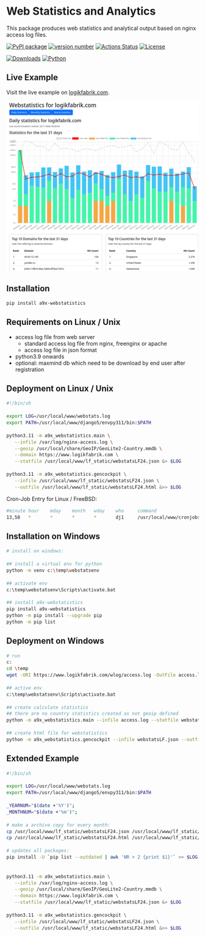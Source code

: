 # Web Statistics and Analytics

This package produces web statistics and analytical output based on nginx access log files.

[![PyPI package](https://img.shields.io/badge/pip%20install-a9x_webstatistics-brightgreen)](https://pypi.org/project/a9x-webstatistics/) [![version number](https://img.shields.io/pypi/v/a9x_webstatistics?color=green&label=version)](https://github.com/ava007/a9x-webstatistics/releases) [![Actions Status](https://github.com/ava007/a9x-webstatistics/workflows/Test/badge.svg)](https://github.com/ava007/a9x-webstatistics/actions) [![License](https://img.shields.io/badge/license-own-blue)](https://github.com/ava007/a9x-webstatistics/blob/main/LICENSE)

[![Downloads](https://img.shields.io/pypi/dm/a9x-webstatistics)](https://pypistats.org/packages/a9x-webstatistics)
[![Python](https://img.shields.io/pypi/pyversions/a9x-webstatistics)](https://pypi.org/project/a9x-webstatistics)

## Live Example

Visit the live example on [logikfabrik.com](https://www.logikfabrik.com/webstatsLF24.html).

<img src="https://github.com/ava007/a9x-webstatistics/blob/main/a9x-webstatistics_20241123.png">

## Installation

```bash
pip install a9x-webstatistics
```


## Requirements on Linux / Unix
- access log file from web server
  - standard access log file from nginx, freenginx or apache
  - access log file in json format
- python3.9 onwards
- optional: maxmind db which need to be download by end user after registration


## Deployment on Linux / Unix

```bash
#!/bin/sh

export LOG=/usr/local/www/webstats.log
export PATH=/usr/local/www/django5/envpy311/bin:$PATH

python3.11 -m a9x_webstatistics.main \
   --infile /var/log/nginx-access.log \
   --geoip /usr/local/share/GeoIP/GeoLite2-Country.mmdb \
   --domain https://www.logikfabrik.com \
   --statfile /usr/local/www/lf_static/webstatsLF24.json &> $LOG

python3.11 -m a9x_webstatistics.gencockpit \
   --infile /usr/local/www/lf_static/webstatsLF24.json \
   --outfile /usr/local/www/lf_static/webstatsLF24.html &>> $LOG
```

Cron-Job Entry for Linux / FreeBSD:
```bash
#minute hour    mday    month   wday    who     command
13,58   *       *       *       *       dj1     /usr/local/www/cronjobs/cron_webstatistics.sh

```


## Installation on Windows

```bash
# install on windows:

## install a virtual env for python
python -m venv c:\temp\webstatsenv

## activate env
c:\temp\webstatsenv\Scripts\activate.bat

## install a9x-webstatistics
pip install a9x-webstatistics
python -m pip install --upgrade pip
python -m pip list
```

## Deployment on Windows

```bash
# run
c:
cd \temp
wget -URI https://www.logikfabrik.com/wlog/access.log -OutFile access.log

## active env
c:\temp\webstatsenv\Scripts\activate.bat

## create calculate statistics
## there are no country statistics created as not geoip defined
python -m a9x_webstatistics.main --infile access.log --statfile webstatsLF.json

## create html file for webstatistics
python -m a9x_webstatistics.gencockpit --infile webstatsLF.json --outfile webstatsLF.html
```

## Extended Example

```bash
#!/bin/sh

export LOG=/usr/local/www/webstats.log
export PATH=/usr/local/www/django5/envpy311/bin:$PATH

_YEARNUM="$(date +'%Y')";
_MONTHNUM="$(date +'%m')";

# make a archive copy for every month:
cp /usr/local/www/lf_static/webstatsLF24.json /usr/local/www/lf_static/webstatsLF24$_YEARNUM$_MONTHNUM.json
cp /usr/local/www/lf_static/webstatsLF24.html /usr/local/www/lf_static/webstatsLF24$_YEARNUM$_MONTHNUM.html

# updates all packages:
pip install -U `pip list --outdated | awk 'NR > 2 {print $1}'` >> $LOG


python3.11 -m a9x_webstatistics.main \
   --infile /var/log/nginx-access.log \
   --geoip /usr/local/share/GeoIP/GeoLite2-Country.mmdb \
   --domain https://www.logikfabrik.com \
   --statfile /usr/local/www/lf_static/webstatsLF24.json &> $LOG

python3.11 -m a9x_webstatistics.gencockpit \
   --infile /usr/local/www/lf_static/webstatsLF24.json \
   --outfile /usr/local/www/lf_static/webstatsLF24.html &>> $LOG
```

